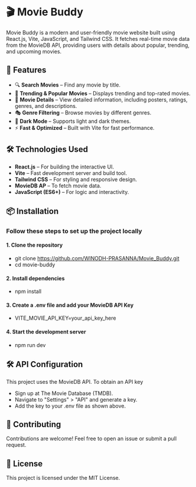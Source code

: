 # 🎬 Movie Buddy
Movie Buddy is a modern and user-friendly movie website built using React.js, Vite, JavaScript, and Tailwind CSS. It fetches real-time movie data from the MovieDB API, providing users with details about popular, trending, and upcoming movies.

## 🚀 Features
- 🔍 **Search Movies** – Find any movie by title.
- 🎥 **Trending & Popular Movies** – Displays trending and top-rated movies.
- 📌 **Movie Details** – View detailed information, including posters, ratings, genres, and descriptions.
- 🎭 **Genre Filtering** – Browse movies by different genres.
- 🌙 **Dark Mode** – Supports light and dark themes.
- ⚡ **Fast & Optimized** – Built with Vite for fast performance.

## 🛠️ Technologies Used
- **React.js** – For building the interactive UI.
- **Vite** – Fast development server and build tool.
- **Tailwind CSS** – For styling and responsive design.
- **MovieDB AP** – To fetch movie data.
- **JavaScript (ES6+)** – For logic and interactivity.

## 📦 Installation
### Follow these steps to set up the project locally
#### 1. Clone the repository
- git clone https://github.com/WINODH-PRASANNA/Movie_Buddy.git
- cd movie-buddy
#### 2. Install dependencies
- npm install
#### 3. Create a .env file and add your MovieDB API Key
- VITE_MOVIE_API_KEY=your_api_key_here
#### 4. Start the development server
- npm run dev

## 🛠️ API Configuration
This project uses the MovieDB API. To obtain an API key
- Sign up at The Movie Database (TMDB).
- Navigate to "Settings" > "API" and generate a key.
- Add the key to your .env file as shown above.

## 🤝 Contributing
Contributions are welcome! Feel free to open an issue or submit a pull request.

## 📜 License
This project is licensed under the MIT License.

